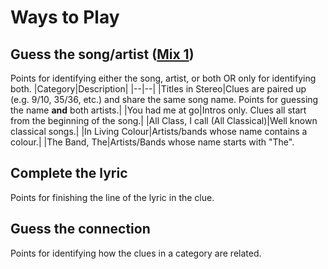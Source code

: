 # Ways to Play

## Guess the song/artist ([Mix 1](mix1.tsv))
Points for identifying either the song, artist, or both OR only for identifying both.
|Category|Description|
|--|--|
|Titles in Stereo|Clues are paired up (e.g. 9/10, 35/36, etc.) and share the same song name. Points for guessing the name **and** both artists.|
|You had me at go|Intros only. Clues all start from the beginning of the song.|
|All Class, I call (All Classical)|Well known classical songs.|
|In Living Colour|Artists/bands whose name contains a colour.|
|The Band, The|Artists/Bands whose name starts with "The".

## Complete the lyric
Points for finishing the line of the lyric in the clue.

## Guess the connection
Points for identifying how the clues in a category are related.
